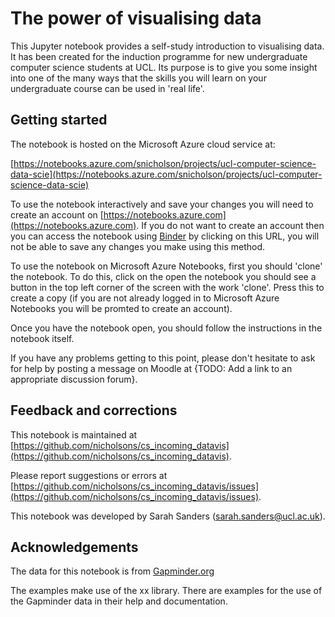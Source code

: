 # The power of visualising data
This Jupyter notebook provides a self-study introduction to visualising data. It has been created for the induction programme for new undergraduate computer science students at UCL. Its purpose is to give you some insight into one of the many ways that the skills you will learn on your undergraduate course can be used in 'real life'.

## Getting started
The notebook is hosted on the Microsoft Azure cloud service at:

[https://notebooks.azure.com/snicholson/projects/ucl-computer-science-data-scie](https://notebooks.azure.com/snicholson/projects/ucl-computer-science-data-scie)

To use the notebook interactively and save your changes you will need to create an account on [https://notebooks.azure.com](https://notebooks.azure.com). If you do not want to create an account then you can access the notebook using [Binder](https://mybinder.org) by clicking on this URL, you will not be able to save any changes you make using this method.

To use the notebook on Microsoft Azure Notebooks, first you should 'clone' the notebook. To do this, click on the open the notebook you should see a button in the top left corner of the screen with the work 'clone'. Press this to create a copy (if you are not already logged in to Microsoft Azure Notebooks you will be promted to create an account).

Once you have the notebook open, you should follow the instructions in the notebook itself.

If you have any problems getting to this point, please don't hesitate to ask for help by posting a message on Moodle at {TODO: Add a link to an appropriate discussion forum}.

## Feedback and corrections
This notebook is maintained at [https://github.com/nicholsons/cs_incoming_datavis](https://github.com/nicholsons/cs_incoming_datavis). 

Please report suggestions or errors at [https://github.com/nicholsons/cs_incoming_datavis/issues](https://github.com/nicholsons/cs_incoming_datavis/issues).

This notebook was developed by Sarah Sanders (sarah.sanders@ucl.ac.uk).

## Acknowledgements
The data for this notebook is from [Gapminder.org](https://www.gapminder.org/data/)

The examples make use of the xx library. There are examples for the use of the Gapminder data in their help and documentation.
